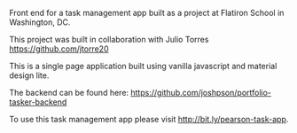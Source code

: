 Front end for a task management app built as a project at Flatiron School in Washington, DC.

This project was built in collaboration with Julio Torres https://github.com/jtorre20

This is a single page application built using vanilla javascript and material design lite. 

The backend can be found here: https://github.com/joshpson/portfolio-tasker-backend

To use this task management app please visit http://bit.ly/pearson-task-app.
